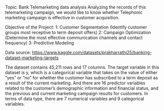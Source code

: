 Topic: Bank Telemarketing data analysis
Analyzing the records of this telemarketing campaign, we would like to know whether Telephonic marketing campaign is effective in customer acquisition.

Objective of the Project:
1: Customer Segmentation (Identify customer groups most receptive to term deposit offers)
2: Campaign Optimization (Determine the most effective communication channels and contact frequency)
3: Predictive Modeling

Data source: https://www.kaggle.com/datasets/prakharrathi25/banking-dataset-marketing-targets

The dataset contains 45,211 rows and 17 columns. The target variable in this dataset is y, which is a categorical variable that takes on the value of either “yes” or “no” for whether the customer has subscribed to a term deposit as a result of the current marketing. And there are 16 predictor variables related to the customer’s demographic information and financial status, and the previous and current marketing campaign results for customers. In terms of data type, there are 7 numerical variables and 9 categorical variables.
